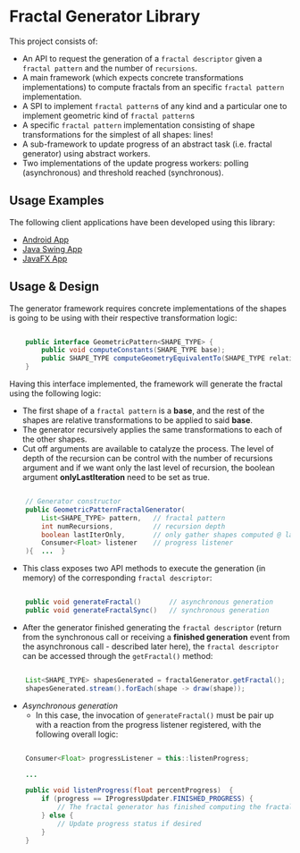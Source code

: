 # Fractal Generator Library

This project consists of:
- An API to request the generation of a `fractal descriptor` given a `fractal pattern` and the number of `recursions`.
- A main framework (which expects concrete transformations implementations) to compute fractals from an specific `fractal pattern` implementation.
- A SPI to implement `fractal pattern`s of any kind and a particular one to implement geometric kind of `fractal pattern`s
- A specific `fractal pattern` implementation consisting of shape transformations for the simplest of all shapes: lines!
- A sub-framework to update progress of an abstract task (i.e. fractal generator) using abstract workers.
- Two implementations of the update progress workers: polling (asynchronous) and threshold reached (synchronous).

## Usage Examples

The following client applications have been developed using this library:

- [Android App](https://github.com/marco-ruiz/fractal-android)
- [Java Swing App](https://github.com/marco-ruiz/fractal-swing)
- [JavaFX App](https://github.com/marco-ruiz/fractal-javafx)


## Usage & Design

The generator framework requires concrete implementations of the shapes is going to be using with their respective transformation logic:

```java

	public interface GeometricPattern<SHAPE_TYPE> {
		public void computeConstants(SHAPE_TYPE base);
		public SHAPE_TYPE computeGeometryEquivalentTo(SHAPE_TYPE relativeBase);
	}

```


Having this interface implemented, the framework will generate the fractal using the following logic:
- The first shape of a `fractal pattern` is a **base**, and the rest of the shapes are relative transformations to be applied to said **base**.
- The generator recursively applies the same transformations to each of the other shapes.
- Cut off arguments are available to catalyze the process. The level of depth of the recursion can be control with the
number of recursions argument and if we want only the last level of recursion, the boolean argument **onlyLastIteration** need to be set as true.

``` java

	// Generator constructor
	public GeometricPatternFractalGenerator(
		List<SHAPE_TYPE> pattern,	// fractal pattern
		int numRecursions,			// recursion depth
		boolean lastIterOnly,		// only gather shapes computed @ last recursion level
		Consumer<Float> listener	// progress listener
	){  ...  }

```

- This class exposes two API methods to execute the generation (in memory) of the corresponding `fractal descriptor`:

``` java

	public void generateFractal()		// asynchronous generation
	public void generateFractalSync()	// synchronous generation

```

- After the generator finished generating the `fractal descriptor` (return from the synchronous call or receiving a
**finished generation** event from the asynchronous call - described later here), the `fractal descriptor` can be
accessed through the `getFractal()` method:

```java

    List<SHAPE_TYPE> shapesGenerated = fractalGenerator.getFractal();
    shapesGenerated.stream().forEach(shape -> draw(shape));

```


- *Asynchronous generation*
  - In this case, the invocation of `generateFractal()` must be pair up with a reaction from the progress listener registered,
  with the following overall logic:

```java

	Consumer<Float> progressListener = this::listenProgress;

	...

	public void listenProgress(float percentProgress)  {
		if (progress == IProgressUpdater.FINISHED_PROGRESS) {
			// The fractal generator has finished computing the fractal
		} else {
			// Update progress status if desired
		}
	}

```


